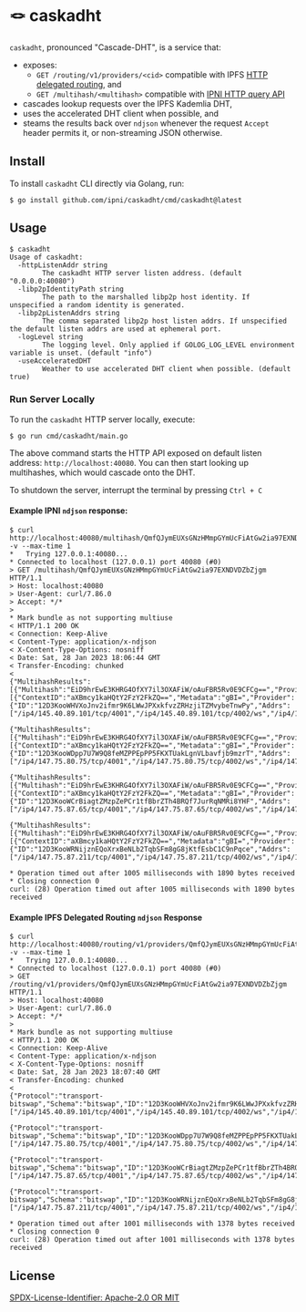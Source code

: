 # :knot: caskadht

`caskadht`, pronounced "Cascade-DHT", is a service that:

* exposes:
    * `GET /routing/v1/providers/<cid>` compatible with
      IPFS [HTTP delegated routing](https://github.com/ipfs/specs/pull/337), and
    * `GET /multihash/<multihash>` compatible
      with [IPNI HTTP query API](https://github.com/ipni/specs/blob/main/IPNI.md#get-multihashmultihash)
* cascades lookup requests over the IPFS Kademlia DHT,
* uses the accelerated DHT client when possible, and
* steams the results back over `ndjson` whenever the request `Accept` header permits it, or
  non-streaming JSON otherwise.

## Install

To install `caskadht` CLI directly via Golang, run:

```shell
$ go install github.com/ipni/caskadht/cmd/caskadht@latest
```

## Usage

```shell
$ caskadht 
Usage of caskadht:
  -httpListenAddr string
        The caskadht HTTP server listen address. (default "0.0.0.0:40080")
  -libp2pIdentityPath string
        The path to the marshalled libp2p host identity. If unspecified a random identity is generated.
  -libp2pListenAddrs string
        The comma separated libp2p host listen addrs. If unspecified the default listen addrs are used at ephemeral port.
  -logLevel string
        The logging level. Only applied if GOLOG_LOG_LEVEL environment variable is unset. (default "info")
  -useAcceleratedDHT
        Weather to use accelerated DHT client when possible. (default true)
```

### Run Server Locally

To run the `caskadht` HTTP server locally, execute:

```shell
$ go run cmd/caskadht/main.go
```

The above command starts the HTTP API exposed on default listen address: `http://localhost:40080`.
You can then start looking up multihashes, which would cascade onto the DHT.

To shutdown the server, interrupt the terminal by pressing `Ctrl + C`

#### Example IPNI `ndjson` response:

```text
$ curl http://localhost:40080/multihash/QmfQJymEUXsGNzHMmpGYmUcFiAtGw2ia97EXNDVDZbZjgm -v --max-time 1
*   Trying 127.0.0.1:40080...
* Connected to localhost (127.0.0.1) port 40080 (#0)
> GET /multihash/QmfQJymEUXsGNzHMmpGYmUcFiAtGw2ia97EXNDVDZbZjgm HTTP/1.1
> Host: localhost:40080
> User-Agent: curl/7.86.0
> Accept: */*
> 
* Mark bundle as not supporting multiuse
< HTTP/1.1 200 OK
< Connection: Keep-Alive
< Content-Type: application/x-ndjson
< X-Content-Type-Options: nosniff
< Date: Sat, 28 Jan 2023 18:06:44 GMT
< Transfer-Encoding: chunked
< 
{"MultihashResults":[{"Multihash":"EiD9hrEwE3KHRG4OfXY7il3OXAFiW/oAuFBR5Rv0E9CFCg==","ProviderResults":[{"ContextID":"aXBmcy1kaHQtY2FzY2FkZQ==","Metadata":"gBI=","Provider":{"ID":"12D3KooWHVXoJnv2ifmr9K6LWwJPXxkfvzZRHzjiTZMvybeTnwPy","Addrs":["/ip4/145.40.89.101/tcp/4001","/ip4/145.40.89.101/tcp/4002/ws","/ip4/145.40.89.101/udp/4001/quic","/ip6/2604:1380:45f1:d800::1/tcp/4001","/ip6/2604:1380:45f1:d800::1/tcp/4002/ws","/ip6/2604:1380:45f1:d800::1/udp/4001/quic"]}}]}]}

{"MultihashResults":[{"Multihash":"EiD9hrEwE3KHRG4OfXY7il3OXAFiW/oAuFBR5Rv0E9CFCg==","ProviderResults":[{"ContextID":"aXBmcy1kaHQtY2FzY2FkZQ==","Metadata":"gBI=","Provider":{"ID":"12D3KooWDpp7U7W9Q8feMZPPEpPP5FKXTUakLgnVLbavfjb9mzrT","Addrs":["/ip4/147.75.80.75/tcp/4001","/ip4/147.75.80.75/tcp/4002/ws","/ip4/147.75.80.75/udp/4001/quic","/ip6/2604:1380:4601:f600::5/tcp/4001","/ip6/2604:1380:4601:f600::5/tcp/4002/ws","/ip6/2604:1380:4601:f600::5/udp/4001/quic"]}}]}]}

{"MultihashResults":[{"Multihash":"EiD9hrEwE3KHRG4OfXY7il3OXAFiW/oAuFBR5Rv0E9CFCg==","ProviderResults":[{"ContextID":"aXBmcy1kaHQtY2FzY2FkZQ==","Metadata":"gBI=","Provider":{"ID":"12D3KooWCrBiagtZMzpZePCr1tfBbrZTh4BRQf7JurRqNMRi8YHF","Addrs":["/ip4/147.75.87.65/tcp/4001","/ip4/147.75.87.65/tcp/4002/ws","/ip4/147.75.87.65/udp/4001/quic","/ip6/2604:1380:4601:f600::1/tcp/4001","/ip6/2604:1380:4601:f600::1/tcp/4002/ws","/ip6/2604:1380:4601:f600::1/udp/4001/quic"]}}]}]}

{"MultihashResults":[{"Multihash":"EiD9hrEwE3KHRG4OfXY7il3OXAFiW/oAuFBR5Rv0E9CFCg==","ProviderResults":[{"ContextID":"aXBmcy1kaHQtY2FzY2FkZQ==","Metadata":"gBI=","Provider":{"ID":"12D3KooWRNijznEQoXrxBeNLb2TqbSFm8gG8jKtfEsbC1C9nPqce","Addrs":["/ip4/147.75.87.211/tcp/4001","/ip4/147.75.87.211/tcp/4002/ws","/ip4/147.75.87.211/udp/4001/quic","/ip6/2604:1380:4601:f600::3/tcp/4001","/ip6/2604:1380:4601:f600::3/tcp/4002/ws","/ip6/2604:1380:4601:f600::3/udp/4001/quic"]}}]}]}

* Operation timed out after 1005 milliseconds with 1890 bytes received
* Closing connection 0
curl: (28) Operation timed out after 1005 milliseconds with 1890 bytes received
```

#### Example IPFS Delegated Routing `ndjson` Response

```text
$ curl  http://localhost:40080/routing/v1/providers/QmfQJymEUXsGNzHMmpGYmUcFiAtGw2ia97EXNDVDZbZjgm -v --max-time 1
*   Trying 127.0.0.1:40080...
* Connected to localhost (127.0.0.1) port 40080 (#0)
> GET /routing/v1/providers/QmfQJymEUXsGNzHMmpGYmUcFiAtGw2ia97EXNDVDZbZjgm HTTP/1.1
> Host: localhost:40080
> User-Agent: curl/7.86.0
> Accept: */*
> 
* Mark bundle as not supporting multiuse
< HTTP/1.1 200 OK
< Connection: Keep-Alive
< Content-Type: application/x-ndjson
< X-Content-Type-Options: nosniff
< Date: Sat, 28 Jan 2023 18:07:40 GMT
< Transfer-Encoding: chunked
< 
{"Protocol":"transport-bitswap","Schema":"bitswap","ID":"12D3KooWHVXoJnv2ifmr9K6LWwJPXxkfvzZRHzjiTZMvybeTnwPy","Addrs":["/ip4/145.40.89.101/tcp/4001","/ip4/145.40.89.101/tcp/4002/ws","/ip4/145.40.89.101/udp/4001/quic","/ip6/2604:1380:45f1:d800::1/tcp/4001","/ip6/2604:1380:45f1:d800::1/tcp/4002/ws","/ip6/2604:1380:45f1:d800::1/udp/4001/quic"]}

{"Protocol":"transport-bitswap","Schema":"bitswap","ID":"12D3KooWDpp7U7W9Q8feMZPPEpPP5FKXTUakLgnVLbavfjb9mzrT","Addrs":["/ip4/147.75.80.75/tcp/4001","/ip4/147.75.80.75/tcp/4002/ws","/ip4/147.75.80.75/udp/4001/quic","/ip6/2604:1380:4601:f600::5/tcp/4001","/ip6/2604:1380:4601:f600::5/tcp/4002/ws","/ip6/2604:1380:4601:f600::5/udp/4001/quic"]}

{"Protocol":"transport-bitswap","Schema":"bitswap","ID":"12D3KooWCrBiagtZMzpZePCr1tfBbrZTh4BRQf7JurRqNMRi8YHF","Addrs":["/ip4/147.75.87.65/tcp/4001","/ip4/147.75.87.65/tcp/4002/ws","/ip4/147.75.87.65/udp/4001/quic","/ip6/2604:1380:4601:f600::1/tcp/4001","/ip6/2604:1380:4601:f600::1/tcp/4002/ws","/ip6/2604:1380:4601:f600::1/udp/4001/quic"]}

{"Protocol":"transport-bitswap","Schema":"bitswap","ID":"12D3KooWRNijznEQoXrxBeNLb2TqbSFm8gG8jKtfEsbC1C9nPqce","Addrs":["/ip4/147.75.87.211/tcp/4001","/ip4/147.75.87.211/tcp/4002/ws","/ip4/147.75.87.211/udp/4001/quic","/ip6/2604:1380:4601:f600::3/tcp/4001","/ip6/2604:1380:4601:f600::3/tcp/4002/ws","/ip6/2604:1380:4601:f600::3/udp/4001/quic"]}

* Operation timed out after 1001 milliseconds with 1378 bytes received
* Closing connection 0
curl: (28) Operation timed out after 1001 milliseconds with 1378 bytes received
```

## License

[SPDX-License-Identifier: Apache-2.0 OR MIT](LICENSE.md)
